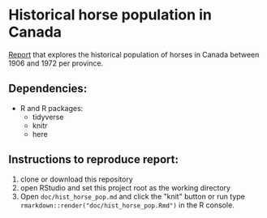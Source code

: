 # Historical horse population in Canada
[Report](doc/hist_horse_pop.md) that explores the historical population of horses in Canada between 1906 and 1972 per province.

## Dependencies:
- R and R packages:
  - tidyverse
  - knitr
  - here

## Instructions to reproduce report:
1. clone or download this repository
2. open RStudio and set this project root as the working directory
3. Open `doc/hist_horse_pop.md` and click the "knit" button or run type `rmarkdown::render("doc/hist_horse_pop.Rmd")` in the R console.
